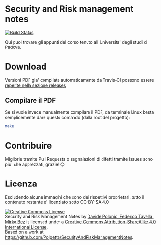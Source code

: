 Security and Risk management notes
==================================

[![Build Status](https://travis-ci.org/Polpetta/SecurityAndRiskManagementNotes.svg?branch=master)](https://travis-ci.org/Polpetta/SecurityAndRiskManagementNotes)

Qui puoi trovare gli appunti del corso tenuto all'Universita' degli studi di Padova.

# Download

Versioni PDF gia' compilate automaticamente da Travis-CI possono essere [reperite nella sezione releases](https://github.com/Polpetta/SecurityAndRiskManagementNotes/releases)

## Compilare il PDF

Se si vuole invece manualmente compilare il PDF, da terminale Linux basta semplicemente dare questo comando (dalla root del progetto):
```sh
make
```

# Contribuire

Migliorie tramite Pull Requests o segnalazioni di difetti tramite Issues sono piu' che apprezzati, grazie! :blush:

# Licenza

Escludendo alcune immagini che sono dei rispettivi proprietari, tutto il contenuto restante e' licenziato sotto CC-BY-SA 4.0

<a rel="license" href="http://creativecommons.org/licenses/by-sa/4.0/"><img alt="Creative Commons License" style="border-width:0" src="https://i.creativecommons.org/l/by-sa/4.0/88x31.png" /></a><br /><span xmlns:dct="http://purl.org/dc/terms/" href="http://purl.org/dc/dcmitype/Text" property="dct:title" rel="dct:type">Security and Risk Management Notes</span> by <a xmlns:cc="http://creativecommons.org/ns#" href="https://github.com/Polpetta" property="cc:attributionName" rel="cc:attributionURL">Davide Polonio, Federico Tavella, Mirko Bez</a> is licensed under a <a rel="license" href="http://creativecommons.org/licenses/by-sa/4.0/">Creative Commons Attribution-ShareAlike 4.0 International License</a>.<br />Based on a work at <a xmlns:dct="http://purl.org/dc/terms/" href="https://github.com/Polpetta/SecurityAndRiskManagementNotes" rel="dct:source">https://github.com/Polpetta/SecurityAndRiskManagementNotes</a>.
